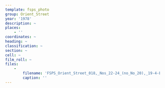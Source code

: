 ```yaml
---
template: fsps_photo
group: Orient_Street
year: '1978'
description: ~
places:
    - ''
coordinates: ~
heading: ~
classification: ~
section: ~
cell: ~
film_roll: ~
files:
    -
        filename: 'FSPS_Orient_Street_018,_Nos_22-24_(no_No_20),_19-4-E,_1978.png'
        caption: ''
---
```

